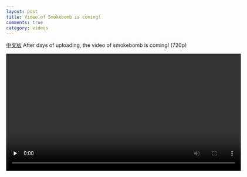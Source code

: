 ```yaml
---
layout: post
title: Video of Smokebomb is coming!
comments: true
category: videos
---
```

<a href="{% post_url 2012-10-16-smokebomb-video.zh %}">中文版</a>
After days of uploading, the video of smokebomb is coming! (720p)

<!--More-->

<div>
<video id="HFI_Mad_Scientists_Exp1_Smokebomb" class="video-js vjs-default-skin"
    controls width=640 preload="none">
    <source src="/videos/HFIMadScientists-Exp1-SmokeBomb.mp4" type='video/mp4' />
</video>
</div>
